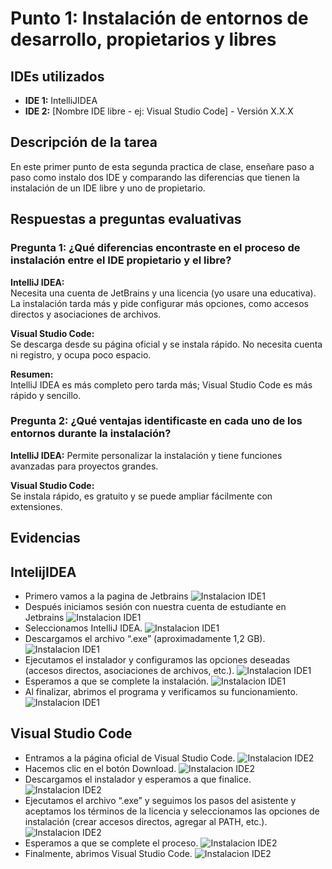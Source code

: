 # Punto 1: Instalación de entornos de desarrollo, propietarios y libres

## IDEs utilizados
- **IDE 1:** IntelliJIDEA
- **IDE 2:** [Nombre IDE libre - ej: Visual Studio Code] - Versión X.X.X

## Descripción de la tarea
En este primer punto de esta segunda practica de clase, enseñare paso a paso como instalo dos IDE y comparando las diferencias que tienen la instalación de un IDE libre y uno de propietario.

## Respuestas a preguntas evaluativas

### Pregunta 1: ¿Qué diferencias encontraste en el proceso de instalación entre el IDE propietario y el libre?
**IntelliJ IDEA:**  
Necesita una cuenta de JetBrains y una licencia (yo usare una educativa). La instalación tarda más y pide configurar más opciones, como accesos directos y asociaciones de archivos.

**Visual Studio Code:**  
Se descarga desde su página oficial y se instala rápido. No necesita cuenta ni registro, y ocupa poco espacio.

**Resumen:**  
IntelliJ IDEA es más completo pero tarda más; Visual Studio Code es más rápido y sencillo.


### Pregunta 2: ¿Qué ventajas identificaste en cada uno de los entornos durante la instalación?
**IntelliJ IDEA:** 
Permite personalizar la instalación y tiene funciones avanzadas para proyectos grandes.

**Visual Studio Code:**  
Se instala rápido, es gratuito y se puede ampliar fácilmente con extensiones.


## Evidencias
## IntelijIDEA
- Primero vamos a la pagina de Jetbrains
![Instalacion IDE1](capturas/punto1_ide1_instalacion1.png.PNG)
- Después iniciamos sesión con nuestra cuenta de estudiante en Jetbrains
![Instalacion IDE1](capturas/punto1_ide1_instalacion2.png.PNG)
- Seleccionamos IntelliJ IDEA.
![Instalacion IDE1](capturas/punto1_ide1_instalacion3.png)
- Descargamos el archivo “.exe” (aproximadamente 1,2 GB).
![Instalacion IDE1](capturas/punto1_ide1_instalacion4.png)
- Ejecutamos el instalador y configuramos las opciones deseadas (accesos directos, asociaciones de archivos, etc.).
![Instalacion IDE1](capturas/punto1_ide1_instalacion5.png)
- Esperamos a que se complete la instalación.
![Instalacion IDE1](capturas/punto1_ide1_instalacion6.png)
- Al finalizar, abrimos el programa y verificamos su funcionamiento.
![Instalacion IDE1](capturas/punto1_ide1_instalacion7.png)
## Visual Studio Code
- Entramos a la página oficial de Visual Studio Code.
![Instalacion IDE2](capturas/punto1_ide2_instalacion1.png)
- Hacemos clic en el botón Download.
![Instalacion IDE2](capturas/punto1_ide2_instalacion2.png)
- Descargamos el instalador y esperamos a que finalice.
![Instalacion IDE2](capturas/punto1_ide2_instalacion3.png)
- Ejecutamos el archivo “.exe” y seguimos los pasos del asistente y aceptamos los términos de la licencia y seleccionamos las opciones de instalación (crear accesos directos, agregar al PATH, etc.).
![Instalacion IDE2](capturas/punto1_ide2_instalacion4.png)
- Esperamos a que se complete el proceso.
![Instalacion IDE2](capturas/punto1_ide2_instalacion5.png)
- Finalmente, abrimos Visual Studio Code.
![Instalacion IDE2](capturas/punto1_ide2_instalacion6.png)
